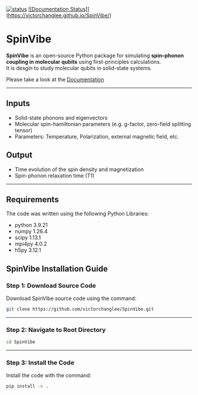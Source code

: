[![status](https://joss.theoj.org/papers/6cd884ec29554707741cd8e700542a68/status.svg)](https://joss.theoj.org/papers/6cd884ec29554707741cd8e700542a68)
[![Documentation Status]](https://victorchanglee.github.io/SpinVibe/)](https://victorchanglee.github.io/SpinVibe/)

# SpinVibe


**SpinVibe** is an open-source Python package for simulating **spin–phonon coupling in molecular qubits** using first-principles calculations.  
It is desgin to study molecular qubits in solid-state systems.

Please take a look at the  [Documentation](https://victorchanglee.github.io/SpinVibe/)

---

## Inputs
- Solid-state phonons and eigenvectors
- Molecular spin-hamiltonian parameters (e.g. g-factor, zero-field splitting tensor)
- Parameters: Temperature, Polarization, external magnetic field, etc.

## Output
- Time evolution of the spin density and magnetization
- Spin-phonon relaxation time (T1)

---

## Requirements
The code was written using the following Python Libraries:

- python                    3.9.21
- numpy                     1.26.4
- scipy                     1.13.1
- mpi4py                    4.0.2
- h5py                      3.12.1

## SpinVibe Installation Guide

### Step 1: Download Source Code

Download SpinVibe source code using the command:

```bash
git clone https://github.com/victorchanglee/SpinVibe.git
```

---

### Step 2: Navigate to Root Directory

```bash
cd SpinVibe
```

---

### Step 3: Install the Code

Install the code with the command:

```bash
pip install -e .
```
